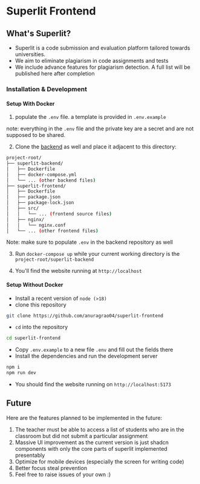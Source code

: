 # Superlit Frontend

## What's Superlit?

- Superlit is a code submission and evaluation platform tailored towards universities.
- We aim to eliminate plagiarism in code assignments and tests
- We include advance features for plagiarism detection. A full list will be published here after completion

### Installation & Development

#### Setup With Docker

1. populate the `.env` file. a template is provided in `.env.example`

note: everything in the `.env` file and the private key are a secret and are not supposed to be shared.

2. Clone the [backend](https://github.com/anuragrao04/superlit-backend) as well and place it adjacent to this directory:

```bash
project-root/
├── superlit-backend/
│   ├── Dockerfile
│   ├── docker-compose.yml
│   └── ... (other backend files)
├── superlit-frontend/
│   ├── Dockerfile
│   ├── package.json
│   ├── package-lock.json
│   ├── src/
│   │   └── ... (frontend source files)
│   ├── nginx/
│   │   └── nginx.conf
│   └── ... (other frontend files)
```

Note: make sure to populate `.env` in the backend repository as well

3. Run `docker-compose up` while your current working directory is the `project-root/superlit-backend`

4. You'll find the website running at `http://localhost`


#### Setup Without Docker

- Install a recent version of `node (>18)`
- clone this repository

```bash
git clone https://github.com/anuragrao04/superlit-frontend
```

- `cd` into the repository

```bash
cd superlit-frontend
```

- Copy `.env.example` to a new file `.env` and fill out the fields there
- Install the dependencies and run the development server

```bash
npm i
npm run dev
```

- You should find the website running on `http://localhost:5173`


## Future

Here are the features planned to be implemented in the future: 

1. The teacher must be able to access a list of students who are in the classroom but did not submit a particular assignment
2. Massive UI improvement as the current version is just shadcn components with only the core parts of superlit implemented presentably
3. Optimize for mobile devices (especially the screen for writing code)
4. Better focus steal prevention
5. Feel free to raise issues of your own :)
